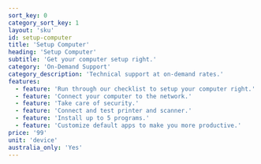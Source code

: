 ```yaml
---
sort_key: 0
category_sort_key: 1
layout: 'sku'
id: setup-computer
title: 'Setup Computer'
heading: 'Setup Computer'
subtitle: 'Get your computer setup right.'
category: 'On-Demand Support'
category_description: 'Technical support at on-demand rates.'
features:
  - feature: 'Run through our checklist to setup your computer right.'
  - feature: 'Connect your computer to the network.'
  - feature: 'Take care of security.'
  - feature: 'Connect and test printer and scanner.'
  - feature: 'Install up to 5 programs.'
  - feature: 'Customize default apps to make you more productive.'
price: '99'
unit: 'device'
australia_only: 'Yes'
---
```

